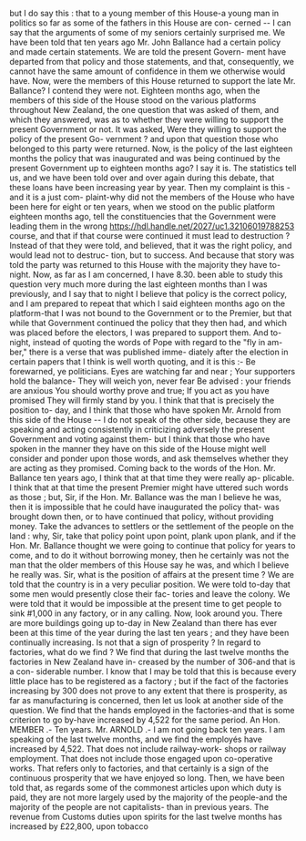 but I do say this : that to a young member of this House-a young man in politics so far as some of the fathers in this House are con- cerned -- I can say that the arguments of some of my seniors certainly surprised me. We have been told that ten years ago Mr. John Ballance had a certain policy and made certain statements. We are told the present Govern- ment have departed from that policy and those statements, and that, consequently, we cannot have the same amount of confidence in them we otherwise would have. Now, were the members of this House returned to support the late Mr. Ballance? I contend they were not. Eighteen months ago, when the members of this side of the House stood on the various platforms throughout New Zealand, the one question that was asked of them, and which they answered, was as to whether they were willing to support the present Government or not. It was asked, Were they willing to support the policy of the present Go- vernment ? and upon that question those who belonged to this party were returned. Now, is the policy of the last eighteen months the policy that was inaugurated and was being continued by the present Government up to eighteen months ago? I say it is. The statistics tell us, and we have been told over and over again during this debate, that these loans have been increasing year by year. Then my complaint is this - and it is a just com- plaint-why did not the members of the House who have been here for eight or ten years, when we stood on the public platform eighteen months ago, tell the constituencies that the Government were leading them in the wrong https://hdl.handle.net/2027/uc1.32106019788253 course, and that if that course were continued it must lead to destruction ? Instead of that they were told, and believed, that it was the right policy, and would lead not to destruc- tion, but to success. And because that story was told the party was returned to this House with the majority they have to-night. Now, as far as I am concerned, I have 8.30. been able to study this question very much more during the last eighteen months than I was previously, and I say that to night I believe that policy is the correct policy, and I am prepared to repeat that which I said eighteen months ago on the platform-that I was not bound to the Government or to the Premier, but that while that Government continued the policy that they then had, and which was placed before the electors, I was prepared to support them. And to-night, instead of quoting the words of Pope with regard to the "fly in am- ber," there is a verse that was published imme- diately after the election in certain papers that I think is well worth quoting, and it is this :- Be forewarned, ye politicians. Eyes are watching far and near ; Your supporters hold the balance- They will weich yon, never fear Be advised : your friends are anxious You should worthy prove and true; If you act as you have promised They will firmly stand by you. I think that that is precisely the position to- day, and I think that those who have spoken Mr. Arnold from this side of the House -- I do not speak of the other side, because they are speaking and acting consistently in criticizing adversely the present Government and voting against them- but I think that those who have spoken in the manner they have on this side of the House might well consider and ponder upon those words, and ask themselves whether they are acting as they promised. Coming back to the words of the Hon. Mr. Ballance ten years ago, I think that at that time they were really ap- plicable. I think that at that time the present Premier might have uttered such words as those ; but, Sir, if the Hon. Mr. Ballance was the man I believe he was, then it is impossible that he could have inaugurated the policy that- was brought down then, or to have continued that policy, without providing money. Take the advances to settlers or the settlement of the people on the land : why, Sir, take that policy point upon point, plank upon plank, and if the Hon. Mr. Ballance thought we were going to continue that policy for years to come, and to do it without borrowing money, then he certainly was not the man that the older members of this House say he was, and which I believe he really was. Sir, what is the position of affairs at the present time ? We are told that the country is in a very peculiar position. We were told to-day that some men would presently close their fac- tories and leave the colony. We were told that it would be impossible at the present time to get people to sink #1,000 in any factory, or in any calling. Now, look around you. There are more buildings going up to-day in New Zealand than there has ever been at this time of the year during the last ten years ; and they have been continually increasing. Is not that a sign of prosperity ? In regard to factories, what do we find ? We find that during the last twelve months the factories in New Zealand have in- creased by the number of 306-and that is a con- siderable number. I know that I may be told that this is because every little place has to be registered as a factory ; but if the fact of the factories increasing by 300 does not prove to any extent that there is prosperity, as far as manufacturing is concerned, then let us look at another side of the question. We find that the hands employed in the factories-and that is some criterion to go by-have increased by 4,522 for the same period. An Hon. MEMBER .- Ten years. Mr. ARNOLD .- I am not going back ten years. I am speaking of the last twelve months, and we find the employés have increased by 4,522. That does not include railway-work- shops or railway employment. That does not include those engaged upon co-operative works. That refers only to factories, and that certainly is a sign of the continuous prosperity that we have enjoyed so long. Then, we have been told that, as regards some of the commonest articles upon which duty is paid, they are not more largely used by the majority of the people-and the majority of the people are not capitalists- than in previous years. The revenue from Customs duties upon spirits for the last twelve months has increased by £22,800, upon tobacco 
